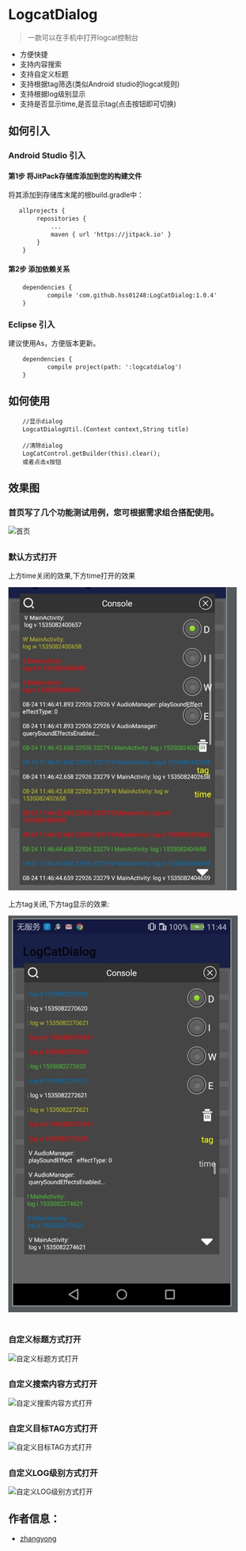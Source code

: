 

# LogcatDialog 
> 一款可以在手机中打开logcat控制台

- 方便快捷
- 支持内容搜索
- 支持自定义标题
- 支持根据tag筛选(类似Android studio的logcat规则)
- 支持根据log级别显示
- 支持是否显示time,是否显示tag(点击按钮即可切换)

## 如何引入

### Android Studio 引入

#### 第1步 将JitPack存储库添加到您的构建文件  
将其添加到存储库末尾的根build.gradle中：

       allprojects {
            repositories {
                ...
                maven { url 'https://jitpack.io' }
            }
        }

#### 第2步 添加依赖关系

        dependencies {
        	   compile 'com.github.hss01248:LogCatDialog:1.0.4'
        }


### Eclipse 引入
建议使用As，方便版本更新。

        dependencies {
               compile project(path: ':logcatdialog')
        }


## 如何使用

        //显示dialog
        LogcatDialogUtil.(Context context,String title)
                
        //清除dialog
        LogCatControl.getBuilder(this).clear();
        或者点击x按钮

## 效果图

### 首页写了几个功能测试用例，您可根据需求组合搭配使用。

![首页](http://blog.9aiplay.com/zb_users/upload/2018/06/20180622135955152964719564867.png)

##

### 默认方式打开

上方time关闭的效果,下方time打开的效果

![time](/pic/time.jpg)



上方tag关闭,下方tag显示的效果:

![tag](/pic/tag.jpg)

#

### 自定义标题方式打开

![自定义标题方式打开](http://blog.9aiplay.com/zb_users/upload/2018/06/20180622135958152964719853179.png)

##

### 自定义搜索内容方式打开

![自定义搜索内容方式打开](http://blog.9aiplay.com/zb_users/upload/2018/06/20180622140004152964720426154.png)

##

### 自定义目标TAG方式打开

![自定义目标TAG方式打开](http://blog.9aiplay.com/zb_users/upload/2018/06/20180622140001152964720177860.png)

##
### 自定义LOG级别方式打开

![自定义LOG级别方式打开](http://blog.9aiplay.com/zb_users/upload/2018/06/20180622140007152964720766879.png)



## 作者信息：

* [zhangyong](http://9aiplay.com)

